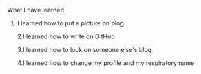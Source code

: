 What I have learned



1. I learned how to put a picture on blog



   2.I learned how to write on GitHub 



   3.I learned how to look on someone else's blog



   4.I learned how to change my profile and my respiratory name